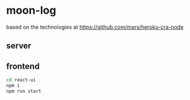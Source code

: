 # moon-log

based on the technologies at https://github.com/mars/heroku-cra-node

## server

## frontend

```bash
cd react-ui
npm i
npm run start
```